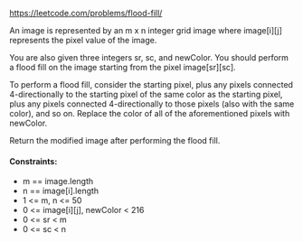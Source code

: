https://leetcode.com/problems/flood-fill/

An image is represented by an m x n integer grid image where image[i][j] represents the pixel value of the image.

You are also given three integers sr, sc, and newColor. You should perform a flood fill on the image starting from the pixel image[sr][sc].

To perform a flood fill, consider the starting pixel, plus any pixels connected 4-directionally to the starting pixel of the same color as the starting pixel, plus any pixels connected 4-directionally to those pixels (also with the same color), and so on. Replace the color of all of the aforementioned pixels with newColor.

Return the modified image after performing the flood fill.


#### Constraints:

- m == image.length
- n == image[i].length
- 1 <= m, n <= 50
- 0 <= image[i][j], newColor < 216
- 0 <= sr < m
- 0 <= sc < n
